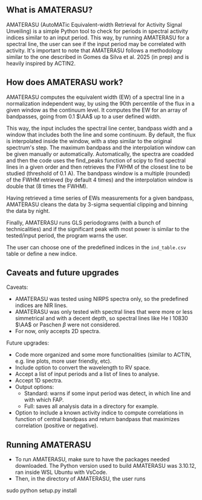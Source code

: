 ## What is AMATERASU?

AMATERASU (AutoMATic Equivalent-width Retrieval for Activity Signal Unveiling) is a simple Python tool to check for periods in spectral activity indices similar to an input period. This way, by running AMATERASU for a spectral line, the user can see if the input period may be correlated with activity. It's important to note that AMATERASU follows a methodology similar to the one described in Gomes da Silva et al. 2025 (in prep) and is heavily inspired by ACTIN2.

## How does AMATERASU work?

AMATERASU computes the equivalent width (EW) of a spectral line in a normalization independent way, by using the 90th percentile of the flux in a given window as the continuum level. It computes the EW for an array of bandpasses, going from 0.1 $\AA$ up to a user defined width.

This way, the input includes the spectral line center, bandpass width and a window that includes both the line and some continuum. By default, the flux is interpolated inside the window, with a step similar to the original spectrum's step. The maximum bandpass and the interpolation window can be given manually or automatically. Automatically, the spectra are coadded and then the code uses the find_peaks function of scipy to find spectral lines in a given order and then retrieves the FWHM of the closest line to be studied (threshold of 0.1 A). The bandpass window is a multiple (rounded) of the FWHM retrieved (by default 4 times) and the interpolation window is double that (8 times the FWHM).

Having retrieved a time series of EWs measurements for a given bandpass, AMATERASU cleans the data by 3-sigma sequential clipping and binning the data by night. 

Finally, AMATERASU runs GLS periodograms (with a bunch of technicalities) and if the significant peak with most power is similar to the tested/input period, the program warns the user.

The user can choose one of the predefined indices in the ``ind_table.csv`` table or define a new indice.

## Caveats and future upgrades

Caveats:
- AMATERASU was tested using NIRPS spectra only, so the predefined indices are NIR lines.
- AMATERASU was only tested with spectral lines that were more or less simmetrical and with a decent depth, so spectral lines like He I 10830 $\AA$ or Paschen $\beta$ were not considered.
- For now, only accepts 2D spectra.

Future upgrades:
- Code more organized and some more functionalities (similar to ACTIN, e.g. line plots, more user friendly, etc).
- Include option to convert the wavelength to RV space.
- Accept a list of input periods and a list of lines to analyse.
- Accept 1D spectra.
- Output options:
    - Standard: warns if some input period was detect, in which line and with which FAP.
    - Full: saves all analysis data in a directory for example.
- Option to include a known activity indice to compute correlations in function of central bandpass and return bandpass that maximizes correlation (positive or negative).

## Running AMATERASU

- To run AMATERASU, make sure to have the packages needed downloaded. The Python version used to build AMATERASU was 3.10.12, ran inside WSL Ubuntu with VsCode.
- Then, in the directory of AMATERASU, the user runs

sudo python setup.py install
